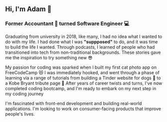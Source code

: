 ## Hi, I'm Adam 👋 

### Former Accountant 🧮 turned Software Engineer 💻

Graduating from university in 2018, like many, I had no idea what I wanted to do with my life. I had done what I was **"suppposed"** to do, and it was time to build the life I wanted. Through podcasts, I learned of people who had transitioned into tech from non-traditional backgrounds. These stories gave me the inspiration to try something new 😎

My passion for coding was sparked when I built my first cat photo app on FreeCodeCamp 😻 I was immediately hooked, and went through a phase of learning via a range of tutorials from building a Tinder website for dogs 🐶 to a Kobe Bryant tribute page 🐍 After years of career twists and turns, I've now completed coding bootcamp, and I'm ready to embark on my next step in my coding journey 

I'm fascinated with front-end development and building real-world applications. I'm looking to work on consumer-facing products that improve people's lives.


<!--
**adamascencio/adamascencio** is a ✨ _special_ ✨ repository because its `README.md` (this file) appears on your GitHub profile.

Here are some ideas to get you started:

- 🔭 I’m currently working on ...
- 🌱 I’m currently learning ...
- 👯 I’m looking to collaborate on ...
- 🤔 I’m looking for help with ...
- 💬 Ask me about ...
- 📫 How to reach me: ...
- 😄 Pronouns: ...
- ⚡ Fun fact: ...
-->
